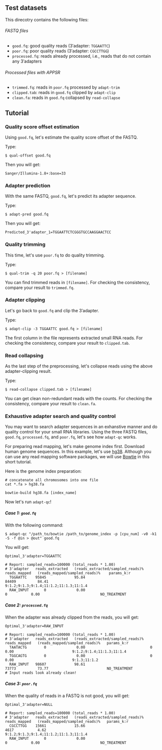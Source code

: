 ## Test datasets
This direcotry contains the following files:
###### FASTQ files
* `good.fq`: good quality reads (3′adapter: `TGGAATTC`)
* `poor.fq`: poor quality reads (3′adapter: `CGCCTTGG`)
* `processed.fq`: reads already processed, i.e., reads that do not
  contain any 3′adapters

###### Processed files with APPSR
* `trimmed.fq`: reads in `poor.fq` processed by `adapt-trim`
* `clipped.tab`: reads in `good.fq` clipped by `adapt-clip`
* `clean.fa`: reads in `good.fq` collapsed by `read-collapse`

## Tutorial
### Quality score offset estimation
Using `good.fq`, let's estimate the quality score offset of the FASTQ.

Type:

    $ qual-offset good.fq

Then you will get:

    Sanger/Illumina-1.8+:base=33

### Adapter prediction
With the same FASTQ, `good.fq`, let's predict its adapter sequence.

Type:

    $ adapt-pred good.fq

Then you will get:

    Predicted_3'adapter_1=TGGAATTCTCGGGTGCCAAGGAACTCC

### Quality trimming
This time, let's use `poor.fq` to do quality trimming.

Type:

    $ qual-trim -q 20 poor.fq > [filename]

You can find trimmed reads in `[filename]`. For checking the
consistency, compare your result to `trimmed.fq`.

### Adapter clipping
Let's go back to `good.fq` and clip the 3′adapter.

Type:

    $ adapt-clip -3 TGGAATTC good.fq > [filename]

The first column in the file represents extracted small RNA reads.
For checking the consistency, compare your result to `clipped.tab`.

### Read collapsing
As the last step of the preprocessing, let's collapse reads using the
above adapter-clipping result.

Type:

    $ read-collapse clipped.tab > [filename]

You can get clean non-redundant reads with the counts. For checking
the consistency, compare your result to `clean.fa`.

### Exhaustive adapter search and quality control
You may want to search adapter sequences in an exhanstive manner and
do quality control for your small RNA libraries. Using the three FASTQ
files, `good.fq`, `processed.fq`, and `poor.fq`, let's see how
`adapt-qc` works.

For preparing read mapping, let's make genome index first. Download
human genome sequences. In this example, let's use
[hg38](http://hgdownload.cse.ucsc.edu/goldenPath/hg38/bigZips/analysisSet/hg38.analysisSet.chroms.tar.gz).
Although you can use any read mapping software packages, we will use
[Bowtie](http://bowtie-bio.sourceforge.net) in this short tutorial.

Here is the genome index preparation:

```shell
# concatenate all chromosomes into one file
cat *.fa > hg38.fa

bowtie-build hg38.fa [index_name]
```

Now let's run `adapt-qc`!

##### Case 1: `good.fq`
With the following command:

    $ adapt-qc "/path_to/bowtie /path_to/genome_index -p [cpu_num] -v0 -k1 -S -f @in > @out" good.fq

You will get:

    Optimal_3'adapter=TGGAATTC
    
    # Report: sampled_reads=100000 (total_reads * 1.00)
    # 3'adapter   reads_extracted   (reads_extracted/sampled_reads)%   reads_mapped   (reads_mapped/sampled_reads)%    params_k:r
      TGGAATTC    95845             95.84                              84409          84.41                            9:1.2;9:1.3;9:1.4;11:1.2;11:1.3;11:1.4
      RAW_INPUT       0              0.00                                  0           0.00                            NO_TREATMENT

##### Case 2: `processed.fq`
When the adapter was already clipped from the reads, you will get:

    Optimal_3'adapter=RAW_INPUT
    
    # Report: sampled_reads=100000 (total_reads * 1.00)
    # 3'adapter   reads_extracted   (reads_extracted/sampled_reads)%   reads_mapped   (reads_mapped/sampled_reads)%   params_k:r
      TAATACTG        0              0.00                              0               0.00                           9:1.2;9:1.4;11:1.3;11:1.4
      TGGCAGTG        0              0.00                              0               0.00                           9:1.3;11:1.2
      RAW_INPUT   98607             98.61                              73773          73.77                           NO_TREATMENT
    # Input reads look already clean!

##### Case 3: `poor.fq`
When the quality of reads in a FASTQ is not good, you will get:

    Optimal_3'adapter=NULL
    
    # Report: sampled_reads=100000 (total_reads * 1.00)
    # 3'adapter   reads_extracted   (reads_extracted/sampled_reads)%   reads_mapped   (reads_mapped/sampled_reads)%   params_k:r
      CGCCTTGG    15661             15.66                              4617           4.62                            9:1.2;9:1.3;9:1.4;11:1.2;11:1.3;11:1.4
      RAW_INPUT       0              0.00                                 0           0.00                            NO_TREATMENT


